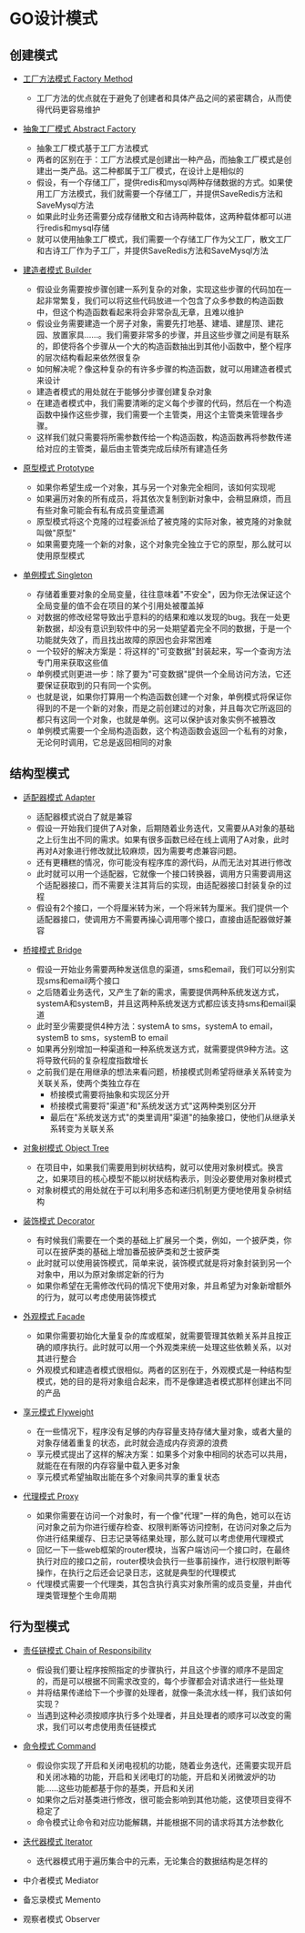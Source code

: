 # GO设计模式

## 创建模式

- [工厂方法模式 Factory Method](https://github.com/a330202207/go-design-pattern/blob/main/factorymethod.go)
  - 工厂方法的优点就在于避免了创建者和具体产品之间的紧密耦合，从而使得代码更容易维护
- [抽象工厂模式 Abstract Factory](https://github.com/a330202207/go-design-pattern/blob/main/abstractfactory.go)
  - 抽象工厂模式基于工厂方法模式
  - 两者的区别在于：工厂方法模式是创建出一种产品，而抽象工厂模式是创建出一类产品。这二种都属于工厂模式，在设计上是相似的
  - 假设，有一个存储工厂，提供redis和mysql两种存储数据的方式。如果使用工厂方法模式，我们就需要一个存储工厂，并提供SaveRedis方法和SaveMysql方法
  - 如果此时业务还需要分成存储散文和古诗两种载体，这两种载体都可以进行redis和mysql存储
  - 就可以使用抽象工厂模式，我们需要一个存储工厂作为父工厂，散文工厂和古诗工厂作为子工厂，并提供SaveRedis方法和SaveMysql方法
  
- [建造者模式 Builder](https://github.com/a330202207/go-design-pattern/blob/main/builder.go)
  - 假设业务需要按步骤创建一系列复杂的对象，实现这些步骤的代码加在一起非常繁复，我们可以将这些代码放进一个包含了众多参数的构造函数中，但这个构造函数看起来将会非常杂乱无章，且难以维护
  - 假设业务需要建造一个房子对象，需要先打地基、建墙、建屋顶、建花园、放置家具……。我们需要非常多的步骤，并且这些步骤之间是有联系的，即使将各个步骤从一个大的构造函数抽出到其他小函数中，整个程序的层次结构看起来依然很复杂
  - 如何解决呢？像这种复杂的有许多步骤的构造函数，就可以用建造者模式来设计
  - 建造者模式的用处就在于能够分步骤创建复杂对象
  - 在建造者模式中，我们需要清晰的定义每个步骤的代码，然后在一个构造函数中操作这些步骤，我们需要一个主管类，用这个主管类来管理各步骤。
  - 这样我们就只需要将所需参数传给一个构造函数，构造函数再将参数传递给对应的主管类，最后由主管类完成后续所有建造任务
  
- [原型模式 Prototype](https://github.com/a330202207/go-design-pattern/blob/main/prototype.go)
  - 如果你希望生成一个对象，其与另一个对象完全相同，该如何实现呢
  - 如果遍历对象的所有成员，将其依次复制到新对象中，会稍显麻烦，而且有些对象可能会有私有成员变量遗漏
  - 原型模式将这个克隆的过程委派给了被克隆的实际对象，被克隆的对象就叫做"原型"
  - 如果需要克隆一个新的对象，这个对象完全独立于它的原型，那么就可以使用原型模式
  
- [单例模式 Singleton](https://github.com/a330202207/go-design-pattern/blob/main/singleton.go)
  - 存储着重要对象的全局变量，往往意味着"不安全"，因为你无法保证这个全局变量的值不会在项目的某个引用处被覆盖掉
  - 对数据的修改经常导致出乎意料的的结果和难以发现的bug。我在一处更新数据，却没有意识到软件中的另一处期望着完全不同的数据，于是一个功能就失效了，而且找出故障的原因也会非常困难
  - 一个较好的解决方案是：将这样的"可变数据"封装起来，写一个查询方法专门用来获取这些值
  - 单例模式则更进一步：除了要为"可变数据"提供一个全局访问方法，它还要保证获取到的只有同一个实例。
  - 也就是说，如果你打算用一个构造函数创建一个对象，单例模式将保证你得到的不是一个新的对象，而是之前创建过的对象，并且每次它所返回的都只有这同一个对象，也就是单例。这可以保护该对象实例不被篡改
  - 单例模式需要一个全局构造函数，这个构造函数会返回一个私有的对象，无论何时调用，它总是返回相同的对象

## 结构型模式

- [适配器模式 Adapter](https://github.com/a330202207/go-design-pattern/blob/main/adapter.go)
    - 适配器模式说白了就是兼容
    - 假设一开始我们提供了A对象，后期随着业务迭代，又需要从A对象的基础之上衍生出不同的需求。如果有很多函数已经在线上调用了A对象，此时再对A对象进行修改就比较麻烦，因为需要考虑兼容问题。
    - 还有更糟糕的情况，你可能没有程序库的源代码，从而无法对其进行修改
    - 此时就可以用一个适配器，它就像一个接口转换器，调用方只需要调用这个适配器接口，而不需要关注其背后的实现，由适配器接口封装复杂的过程
    - 假设有2个接口，一个将厘米转为米，一个将米转为厘米。我们提供一个适配器接口，使调用方不需要再操心调用哪个接口，直接由适配器做好兼容
  
- [桥接模式 Bridge](https://github.com/a330202207/go-design-pattern/blob/main/bridge.go)
    - 假设一开始业务需要两种发送信息的渠道，sms和email，我们可以分别实现sms和email两个接口
    - 之后随着业务迭代，又产生了新的需求，需要提供两种系统发送方式，systemA和systemB，并且这两种系统发送方式都应该支持sms和email渠道
    - 此时至少需要提供4种方法：systemA to sms，systemA to email，systemB to sms，systemB to email
    - 如果再分别增加一种渠道和一种系统发送方式，就需要提供9种方法。这将导致代码的复杂程度指数增长
    - 之前我们是在用继承的想法来看问题，桥接模式则希望将继承关系转变为关联关系，使两个类独立存在
        - 桥接模式需要将抽象和实现区分开
        - 桥接模式需要将"渠道"和"系统发送方式"这两种类别区分开
        - 最后在"系统发送方式"的类里调用"渠道"的抽象接口，使他们从继承关系转变为关联关系
    
- [对象树模式 Object Tree](https://github.com/a330202207/go-design-pattern/blob/main/objectTree.go)
    - 在项目中，如果我们需要用到树状结构，就可以使用对象树模式。换言之，如果项目的核心模型不能以树状结构表示，则没必要使用对象树模式
    - 对象树模式的用处就在于可以利用多态和递归机制更方便地使用复杂树结构
  
- [装饰模式 Decorator](https://github.com/a330202207/go-design-pattern/blob/main/decorator.go)
    - 有时候我们需要在一个类的基础上扩展另一个类，例如，一个披萨类，你可以在披萨类的基础上增加番茄披萨类和芝士披萨类
    - 此时就可以使用装饰模式，简单来说，装饰模式就是将对象封装到另一个对象中，用以为原对象绑定新的行为
    - 如果你希望在无需修改代码的情况下使用对象，并且希望为对象新增额外的行为，就可以考虑使用装饰模式

- [外观模式 Facade](https://github.com/a330202207/go-design-pattern/blob/main/facade.go)
    - 如果你需要初始化大量复杂的库或框架，就需要管理其依赖关系并且按正确的顺序执行。此时就可以用一个外观类来统一处理这些依赖关系，以对其进行整合
    - 外观模式和建造者模式很相似。两者的区别在于，外观模式是一种结构型模式，她的目的是将对象组合起来，而不是像建造者模式那样创建出不同的产品
  
- [享元模式 Flyweight](https://github.com/a330202207/go-design-pattern/blob/main/flyweight.go)
  - 在一些情况下，程序没有足够的内存容量支持存储大量对象，或者大量的对象存储着重复的状态，此时就会造成内存资源的浪费
  - 享元模式提出了这样的解决方案：如果多个对象中相同的状态可以共用，就能在在有限的内存容量中载入更多对象
  - 享元模式希望抽取出能在多个对象间共享的重复状态
  
- [代理模式 Proxy](https://github.com/a330202207/go-design-pattern/blob/main/proxy.go)
  - 如果你需要在访问一个对象时，有一个像"代理"一样的角色，她可以在访问对象之前为你进行缓存检查、权限判断等访问控制，在访问对象之后为你进行结果缓存、日志记录等结果处理，那么就可以考虑使用代理模式
  - 回忆一下一些web框架的router模块，当客户端访问一个接口时，在最终执行对应的接口之前，router模块会执行一些事前操作，进行权限判断等操作，在执行之后还会记录日志，这就是典型的代理模式
  - 代理模式需要一个代理类，其包含执行真实对象所需的成员变量，并由代理类管理整个生命周期

## 行为型模式

- [责任链模式 Chain of Responsibility](https://github.com/a330202207/go-design-pattern/blob/main/chainofresponsibility.go)
  - 假设我们要让程序按照指定的步骤执行，并且这个步骤的顺序不是固定的，而是可以根据不同需求改变的，每个步骤都会对请求进行一些处理
  - 并将结果传递给下一个步骤的处理者，就像一条流水线一样，我们该如何实现？
  - 当遇到这种必须按顺序执行多个处理者，并且处理者的顺序可以改变的需求，我们可以考虑使用责任链模式
  
- [命令模式 Command](https://github.com/a330202207/go-design-pattern/blob/main/command.go)
  - 假设你实现了开启和关闭电视机的功能，随着业务迭代，还需要实现开启和关闭冰箱的功能，开启和关闭电灯的功能，开启和关闭微波炉的功能……这些功能都基于你的基类，开启和关闭
  - 如果你之后对基类进行修改，很可能会影响到其他功能，这使项目变得不稳定了
  - 命令模式让命令和对应功能解耦，并能根据不同的请求将其方法参数化
  
- [迭代器模式 Iterator](https://github.com/a330202207/go-design-pattern/blob/main/iterator.go)
  - 迭代器模式用于遍历集合中的元素，无论集合的数据结构是怎样的
  
- 中介者模式 Mediator
- 备忘录模式 Memento
- 观察者模式 Observer